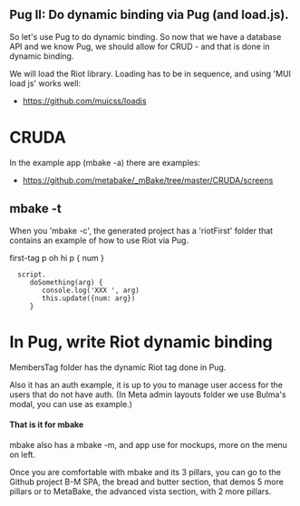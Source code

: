 ## Pug II: Do dynamic binding via Pug (and load.js).

So let's use Pug to do dynamic binding.
So now that we have a database API and we know Pug, we should allow for CRUD - and that is done in dynamic binding.

We will load the Riot library. Loading has to be in sequence, and using 'MUI load js' works well:
- https://github.com/muicss/loadjs

# CRUDA

In the example app (mbake -a) there are examples:
- https://github.com/metabake/_mBake/tree/master/CRUDA/screens



## mbake -t

When you 'mbake -c', the generated project has a 'riotFirst' folder that contains an example of how to use Riot via Pug.


   first-tag
      p oh hi
      p { num }

      script.
         doSomething(arg) {
            console.log('XXX ', arg)
            this.update({num: arg})
         }


# In Pug, write Riot dynamic binding

MembersTag folder has the dynamic Riot tag done in Pug.

Also it has an auth example, it is up to you to manage user access for
the users that do not have auth.
(In Meta admin layouts folder we use Bulma's modal, you can use as example.)


#### That is it for mbake

mbake also has a mbake -m, and app use for mockups, more on the menu on left.

Once you are comfortable with mbake and its 3 pillars, you can go to the Github project
B-M SPA, the bread and butter section, that demos 5 more pillars
or to
MetaBake, the advanced vista section, with 2 more pillars.



